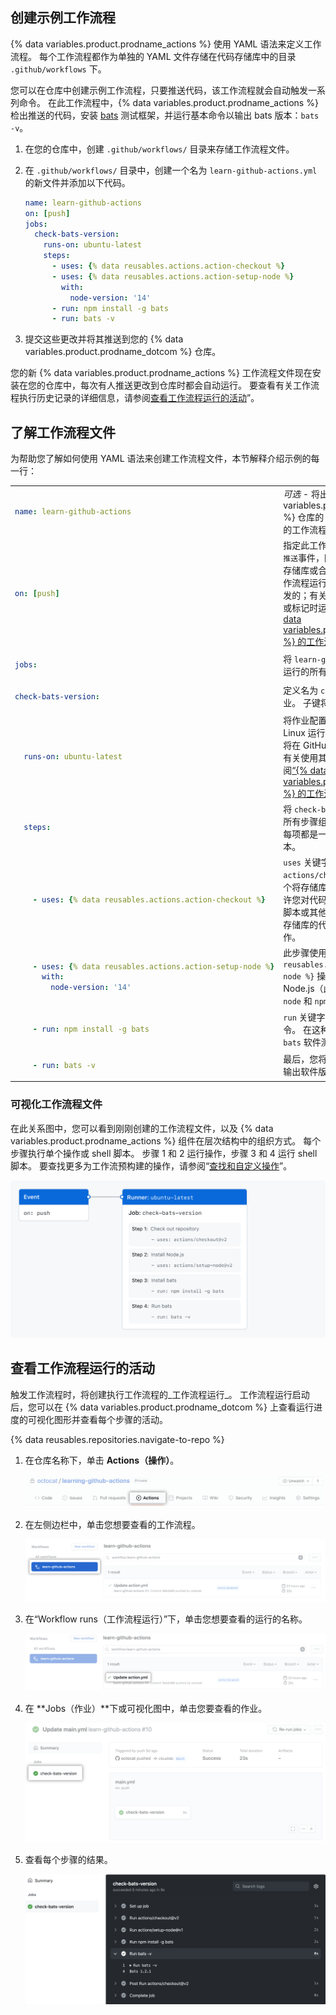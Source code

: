 ## 创建示例工作流程

{% data variables.product.prodname_actions %} 使用 YAML 语法来定义工作流程。  每个工作流程都作为单独的 YAML 文件存储在代码存储库中的目录 `.github/workflows` 下。

您可以在仓库中创建示例工作流程，只要推送代码，该工作流程就会自动触发一系列命令。 在此工作流程中，{% data variables.product.prodname_actions %} 检出推送的代码，安装 [bats](https://www.npmjs.com/package/bats) 测试框架，并运行基本命令以输出 bats 版本：`bats -v`。

1. 在您的仓库中，创建 `.github/workflows/` 目录来存储工作流程文件。
1. 在 `.github/workflows/` 目录中，创建一个名为 `learn-github-actions.yml` 的新文件并添加以下代码。

   ```yaml
   name: learn-github-actions
   on: [push]
   jobs:
     check-bats-version:
       runs-on: ubuntu-latest
       steps:
         - uses: {% data reusables.actions.action-checkout %}
         - uses: {% data reusables.actions.action-setup-node %}
           with:
             node-version: '14'
         - run: npm install -g bats
         - run: bats -v
   ```
1. 提交这些更改并将其推送到您的 {% data variables.product.prodname_dotcom %} 仓库。

您的新 {% data variables.product.prodname_actions %} 工作流程文件现在安装在您的仓库中，每次有人推送更改到仓库时都会自动运行。 要查看有关工作流程执行历史记录的详细信息，请参阅[查看工作流程运行的活动](#viewing-the-activity-for-a-workflow-run)”。

## 了解工作流程文件

为帮助您了解如何使用 YAML 语法来创建工作流程文件，本节解释介绍示例的每一行：

<table>
<tr>
<td>

  ```yaml
  name: learn-github-actions
  ```
</td>
<td>
  <em>可选</em> - 将出现在 {% data variables.product.prodname_dotcom %} 仓库的 Actions（操作）选项卡中的工作流程名称。
</td>
</tr>
<tr>
<td>

  ```yaml
  on: [push]
  ```
</td>
<td>
指定此工作流程的触发器。 此示例使用<code>推送</code>事件，因此每次有人将更改推送到存储库或合并拉取请求时，都会触发工作流程运行。  这是由推送到每个分支触发的；有关仅在推送到特定分支、路径或标记时运行的语法示例，请参阅“<a href="/actions/reference/workflow-syntax-for-github-actions#onpushpull_requestpull_request_targetpathspaths-ignore">{% data variables.product.prodname_actions %} 的工作流程语法”</a>。
</td>
</tr>
<tr>
<td>

  ```yaml
  jobs:
  ```
</td>
<td>
 将 <code>learn-github-actions</code> 工作流程中运行的所有作业组合在一起。
</td>
</tr>
<tr>
<td>

  ```yaml
  check-bats-version:
  ```
</td>
<td>
定义名为 <code>check-bats-version</code> 的作业。 子键将定义作业的属性。
</td>
</tr>
<tr>
<td>

  ```yaml
    runs-on: ubuntu-latest
  ```
</td>
<td>
  将作业配置为在最新版本的 Ubuntu Linux 运行器上运行。 这意味着该作业将在 GitHub 托管的新虚拟机上执行。 有关使用其他运行器的语法示例，请参阅<a href="/actions/reference/workflow-syntax-for-github-actions#jobsjob_idruns-on">“{% data variables.product.prodname_actions %} 的工作流程语法</a>”。
</td>
</tr>
<tr>
<td>

  ```yaml
    steps:
  ```
</td>
<td>
  将 <code>check-bats-version</code> 作业中运行的所有步骤组合在一起。 此部分下嵌套的每项都是一个单独的操作或 shell 脚本。
</td>
</tr>
<tr>
<td>

  ```yaml
      - uses: {% data reusables.actions.action-checkout %}
  ```
</td>
<td>
<code>uses</code> 关键字指定此步骤将运行 <code>actions/checkout</code> 操作的 <code>v3</code>。 这是一个将存储库签出到运行器上的操作，允许您对代码（如生成和测试工具）运行脚本或其他操作。 每当工作流程将针对存储库的代码运行时，都应使用签出操作。
</td>
</tr>
<tr>
<td>

  ```yaml
      - uses: {% data reusables.actions.action-setup-node %}
        with:
          node-version: '14'
  ```
</td>
<td>
  此步骤使用 <code>{% data reusables.actions.action-setup-node %}</code> 操作来安装指定版本的 Node.js（此示例使用 v14）。 这会将 <code>node</code> 和 <code>npm</code> 命令放在 <code>PATH</code>中。
</td>
</tr>
<tr>
<td>

  ```yaml
      - run: npm install -g bats
  ```
</td>
<td>
  <code>run</code> 关键字指示作业在运行器上执行命令。 在这种情况下，使用 <code>npm</code> 来安装 <code>bats</code> 软件测试包。
</td>
</tr>
<tr>
<td>

  ```yaml
      - run: bats -v
  ```
</td>
<td>
  最后，您将运行 <code>bats</code> 命令，并且带有输出软件版本的参数。
</td>
</tr>
</table>

### 可视化工作流程文件

在此关系图中，您可以看到刚刚创建的工作流程文件，以及 {% data variables.product.prodname_actions %} 组件在层次结构中的组织方式。 每个步骤执行单个操作或 shell 脚本。 步骤 1 和 2 运行操作，步骤 3 和 4 运行 shell 脚本。 要查找更多为工作流预构建的操作，请参阅“[查找和自定义操作](/actions/learn-github-actions/finding-and-customizing-actions)”。

![工作流程概述](/assets/images/help/images/overview-actions-event.png)

## 查看工作流程运行的活动

触发工作流程时，将创建执行工作流程的_工作流程运行_。 工作流程运行启动后，您可以在 {% data variables.product.prodname_dotcom %} 上查看运行进度的可视化图形并查看每个步骤的活动。

{% data reusables.repositories.navigate-to-repo %}
1. 在仓库名称下，单击 **Actions（操作）**。

   ![导航到仓库](/assets/images/help/images/learn-github-actions-repository.png)
1. 在左侧边栏中，单击您想要查看的工作流程。

   ![工作流程结果的屏幕截图](/assets/images/help/images/learn-github-actions-workflow.png)
1. 在“Workflow runs（工作流程运行）”下，单击您想要查看的运行的名称。

   ![工作流程运行的屏幕截图](/assets/images/help/images/learn-github-actions-run.png)
1. 在 **Jobs（作业）**下或可视化图中，单击您要查看的作业。

   ![选择作业](/assets/images/help/images/overview-actions-result-navigate.png)
1. 查看每个步骤的结果。

   ![工作流程运行详细信息的屏幕截图](/assets/images/help/images/overview-actions-result-updated-2.png)
